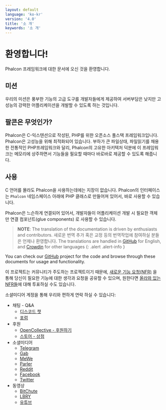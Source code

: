 ```yaml
---
layout: default
language: 'ko-kr'
version: '4.0'
title: '소 개'
keywords: '소 개'
---
```


# 환영합니다!
Phalcon 프레임워크에 대한 문서에 오신 것을 환영합니다.

## 미션
우리의 미션은 풍부한 기능의 고급 도구를 개발자들에게 제공하여 서버부담은 낮지만 고성능의 강력한 어플리케이션을 개발할 수 있도록 하는 것입니다.

## 팔콘은 무엇인가?
Phalcon은 C-익스텐션으로 작성된, PHP를 위한 오픈소스 풀스택 프레임워크입니다. Phalcon은 고성능을 위해 최적화되어 있습니다. 부하가 큰 파일상태, 파일읽기를 채용한 전통적인 PHP프레임워크와 달리, Phalcon의 고유한 아키텍처 덕분에 이 프레임워크는 메모리에 상주하면서 기능들을 필요할 때마다 바로바로 제공할 수 있도록 해줍니다.

## 사용
C 언어를 몰라도 Phalcon을 사용하는데에는 지장이 없습니다. Phalcon의 인터페이스는 `Phalcon` 네임스페이스 아래에 PHP 클래스로 만들어져 있어서, 바로 사용할 수 있습니다.

Phalcon은 느슨하게 연결되어 있어서, 개발자들이 어플리케이션 개발 시 필요한 객체만 연결 컴포넌트(glue components) 로 사용할 수 있습니다.

> **NOTE**: The translation of the documentation is driven by enthusiasts and contributors. 새로운 번역 추가 혹은 교정 등의 번역작업에 참여하실 분들은 언제나 환영합니다. The translations are handled in <a href="https://github.com/phalcon/docs">GitHub</a> for English, and <a href="https://crowdin.com/project/phalcon-documentation">Crowdin</a> for other languages
  {: .alert .alert-info }

You can check our [GitHub][github] project for the code and browse through these documents for usage and functionality.

이 프로젝트는 커뮤니티가 주도하는 프로젝트이기 때문에, [새로운 기능 요청(NFR)](new-feature-request) 을 통해 당신이 필요한 기능에 대한 생각과 요청을 공유할 수 있으며, 원한다면 [올라와 있는 NFR들](new-feature-request-list)에 대해 투표하실 수도 있습니다.

소셜미디어 계정을 통해 우리와 편하게 연락 하실 수 있습니다:

- 채팅 - Q&A
  - [디스코드 챗](https://phalcon.io/discord)
  - [포럼](https://phalcon.io/forum)
- 후원
  - [OpenCollective - 후원하기](https://phalcon.io/fund)
  - [스토어 - 상점](https://phalcon.io/store)
- 소셜미디어
  - [Telegram](https://phalcon.io/telegram)
  - [Gab](https://phalcon.io/gab)
  - [MeWe](https://phalcon.io/mewe)
  - [Parler](https://phalcon.io/parler)
  - [Reddit](https://phalcon.io/reddit)
  - [Facebook](https://phalcon.io/fb)
  - [Twitter](https://phalcon.io/t)
- 동영상
  - [BitChute](https://phalcon.io/bitchute)
  - [LBRY](https://phalcon.io/lbry)
  - [유튜브](https://phalcon.io/youtube)

[github]: https://github.com/phalcon/cphalcon 
